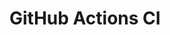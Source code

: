 # GitHub Actions CI


































































































































































































































































































































































































































































































































































































































































































































































































































































































































































































































































































































































































































































































































































































































































































































































































































































































































































































































































































































































































































































































































































































































































































































































































































































































































































